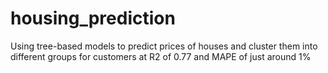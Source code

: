 # housing_prediction
Using tree-based models to predict prices of houses and cluster them into different groups for customers at R2 of 0.77 and MAPE of just around 1%
